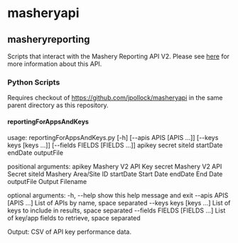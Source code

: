 # masheryapi

## masheryreporting

Scripts that interact with the Mashery Reporting API V2. Please see [here](http://support.mashery.com/docs/read/mashery_api/20_reporting) for more information about this API.

### Python Scripts

Requires checkout of https://github.com/jpollock/masheryapi in the same parent directory as this repository.

#### reportingForAppsAndKeys

usage: reportingForAppsAndKeys.py [-h] [--apis APIS [APIS ...]]
                                  [--keys keys [keys ...]]
                                  [--fields FIELDS [FIELDS ...]]
                                  apikey secret siteId startDate endDate
                                  outputFile

positional arguments:
  apikey                Mashery V2 API Key
  secret                Mashery V2 API Secret
  siteId                Mashery Area/Site ID
  startDate             Start Date
  endDate               End Date
  outputFile            Output Filename

optional arguments:
  -h, --help            show this help message and exit
  --apis APIS [APIS ...]
                        List of APIs by name, space separated
  --keys keys [keys ...]
                        List of keys to include in results, space separated
  --fields FIELDS [FIELDS ...]
                        List of key/app fields to retrieve, space separated


Output: CSV of API key performance data.